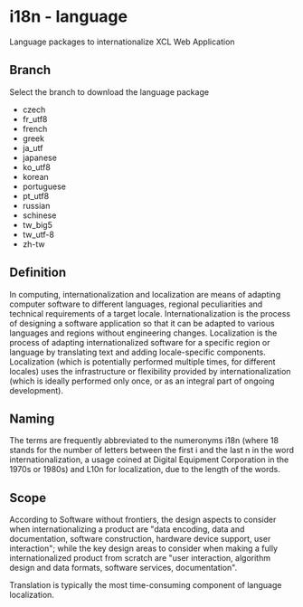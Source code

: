 # i18n - language
Language packages to internationalize XCL Web Application

## Branch

Select the branch to download the language package 
* czech	
* fr_utf8	
* french	
* greek	
* ja_utf	
* japanese	
* ko_utf8	
* korean	
* portuguese	
* pt_utf8	
* russian	
* schinese	
* tw_big5	
* tw_utf-8	
* zh-tw

## Definition

In computing, internationalization and localization are means of adapting computer software to different languages, 
regional peculiarities and technical requirements of a target locale.
Internationalization is the process of designing a software application so that it can be adapted to various languages and regions without engineering changes. 
Localization is the process of adapting internationalized software for a specific region or language by translating text and adding locale-specific components. 
Localization (which is potentially performed multiple times, for different locales) uses the infrastructure or flexibility provided by internationalization 
(which is ideally performed only once, or as an integral part of ongoing development).

## Naming
The terms are frequently abbreviated to the numeronyms i18n 
(where 18 stands for the number of letters between the first i and the last n in the word internationalization, 
a usage coined at Digital Equipment Corporation in the 1970s or 1980s)
and L10n for localization, due to the length of the words.

## Scope

According to Software without frontiers, the design aspects to consider when internationalizing a product are "data encoding, data and documentation, software construction, hardware device support, user interaction"; while the key design areas to consider when making a fully internationalized product from scratch are "user interaction, algorithm design and data formats, software services, documentation".

Translation is typically the most time-consuming component of language localization.
